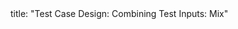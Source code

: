 <frontmatter>
title: "Test Case Design: Combining Test Inputs: Mix"
</frontmatter>

<include src="unit-inPage-asFlat.md" boilerplate />
